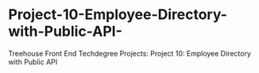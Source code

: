 # Project-10-Employee-Directory-with-Public-API-
Treehouse Front End Techdegree Projects:  Project 10: Employee Directory with Public API 
